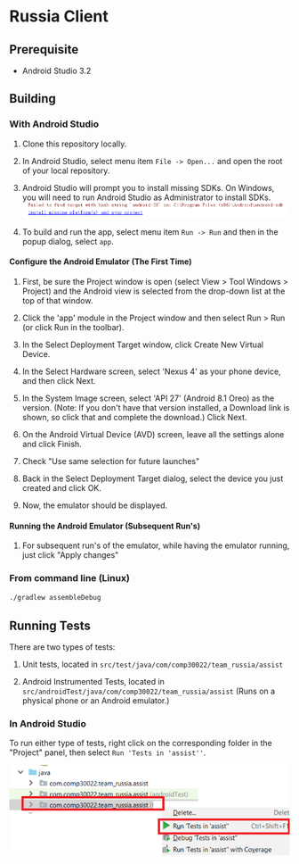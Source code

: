 # Russia Client

## Prerequisite
 - Android Studio 3.2

## Building

### With Android Studio
1. Clone this repository locally.

1. In Android Studio, select menu item `File -> Open...` and open the root of your local repository.

1. Android Studio will prompt you to install missing SDKs. On Windows, you will need to run Android Studio as Administrator to install SDKs.
   ![](docs/android-studio-install-sdk.png)

1. To build and run the app, select menu item `Run -> Run` and then in the popup dialog, select `app`.

#### Configure the Android Emulator (The First Time)
1. First, be sure the Project window is open (select View > Tool Windows > Project) and the Android view is selected from the drop-down list at the top of that window. 

1. Click the 'app' module in the Project window and then select Run > Run (or click Run in the toolbar).

1. In the Select Deployment Target window, click Create New Virtual Device.

1. In the Select Hardware screen, select 'Nexus 4' as your phone device, and then click Next.

1. In the System Image screen, select 'API 27' (Android 8.1 Oreo) as the version. (Note: If you don't have that version installed, a Download link is shown, so click that and complete the download.) Click Next.

1. On the Android Virtual Device (AVD) screen, leave all the settings alone and click Finish.

1. Check "Use same selection for future launches"

1. Back in the Select Deployment Target dialog, select the device you just created and click OK.

1. Now, the emulator should be displayed.

#### Running the Android Emulator (Subsequent Run's)
1. For subsequent run's of the emulator, while having the emulator running, just click "Apply changes"
 
### From command line (Linux)
```bash
./gradlew assembleDebug
```

## Running Tests
There are two types of tests: 

1. Unit tests, located in `src/test/java/com/comp30022/team_russia/assist`

1. Android Instrumented Tests, located in `src/androidTest/java/com/comp30022/team_russia/assist` (Runs on a physical phone or an Android emulator.)

### In Android Studio
To run either type of tests, right click on the corresponding folder in the "Project" panel, then select `Run 'Tests in 'assist''`.

![](docs/android-studio-run-tests.png)
